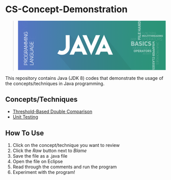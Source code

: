 # CS-Concept-Demonstration
> ![banner](https://github.com/JP1128/CS-Concept-Demonstration/blob/master/images/JavaHeader.png)

This repository contains Java (JDK 8) codes that demonstrate the usage of the concepts/techniques in Java programming.

## Concepts/Techniques
  - [Threshold-Based Double Comparison](https://github.com/JP1128/CS-Concept-Demonstration/blob/master/Demonstrations/DoubleComparison.java)
  - [Unit Testing](https://github.com/JP1128/CS-Concept-Demonstration/blob/master/Demonstrations/UnitTesting.java)

## How To Use
1. Click on the concept/technique you want to review
2. Click the *Raw* button next to *Blame*
3. Save the file as a .java file
4. Open the file on Eclipse
5. Read through the comments and run the program
6. Experiment with the program!
